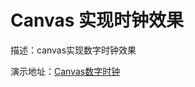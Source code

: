 # Canvas 实现时钟效果

描述：canvas实现数字时钟效果

演示地址：[Canvas数字时钟](https://haochn.github.io/demo/canvas/index.html)

